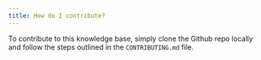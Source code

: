 ```yaml
---
title: How do I contribute?
---
```


To contribute to this knowledge base, simply clone the Github repo locally and follow the steps outlined in the `CONTRIBUTING.md` file.
